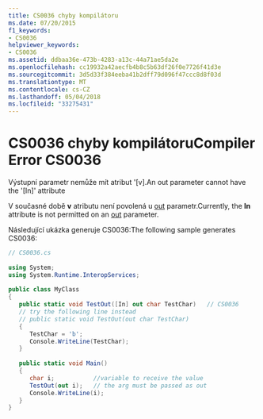 ```yaml
---
title: CS0036 chyby kompilátoru
ms.date: 07/20/2015
f1_keywords:
- CS0036
helpviewer_keywords:
- CS0036
ms.assetid: ddbaa36e-473b-4283-a13c-44a71ae5da2e
ms.openlocfilehash: cc19932a42aecfb4b8c5b63df26f0e7726f41d3e
ms.sourcegitcommit: 3d5d33f384eeba41b2dff79d096f47ccc8d8f03d
ms.translationtype: MT
ms.contentlocale: cs-CZ
ms.lasthandoff: 05/04/2018
ms.locfileid: "33275431"
---
```

# <a name="compiler-error-cs0036"></a><span data-ttu-id="f8a40-102">CS0036 chyby kompilátoru</span><span class="sxs-lookup"><span data-stu-id="f8a40-102">Compiler Error CS0036</span></span>
<span data-ttu-id="f8a40-103">Výstupní parametr nemůže mít atribut '[v].</span><span class="sxs-lookup"><span data-stu-id="f8a40-103">An out parameter cannot have the '[In]' attribute</span></span>  
  
 <span data-ttu-id="f8a40-104">V současné době **v** atributu není povolená u [out](../../csharp/language-reference/keywords/out-parameter-modifier.md) parametr.</span><span class="sxs-lookup"><span data-stu-id="f8a40-104">Currently, the **In** attribute is not permitted on an [out](../../csharp/language-reference/keywords/out-parameter-modifier.md) parameter.</span></span>  
  
 <span data-ttu-id="f8a40-105">Následující ukázka generuje CS0036:</span><span class="sxs-lookup"><span data-stu-id="f8a40-105">The following sample generates CS0036:</span></span>  
  
```csharp  
// CS0036.cs  
  
using System;  
using System.Runtime.InteropServices;  
  
public class MyClass  
{  
   public static void TestOut([In] out char TestChar)   // CS0036  
   // try the following line instead  
   // public static void TestOut(out char TestChar)  
   {  
      TestChar = 'b';  
      Console.WriteLine(TestChar);  
   }  
  
   public static void Main()  
   {  
      char i;           //variable to receive the value  
      TestOut(out i);   // the arg must be passed as out  
      Console.WriteLine(i);  
   }  
}  
```
